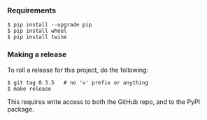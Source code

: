 ### Requirements

    $ pip install --upgrade pip
    $ pip install wheel
    $ pip install twine


### Making a release

To roll a release for this project, do the following:

    $ git tag 0.3.5   # no 'v' prefix or anything
    $ make release

This requires write access to both the GitHub repo, and to the PyPI package.
